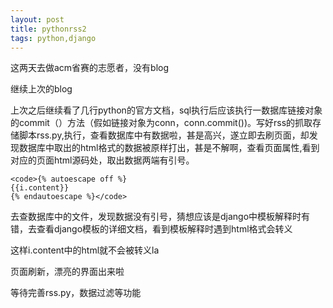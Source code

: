 ```yaml
---
layout: post
title: pythonrss2
tags: python,django 
---
```


这两天去做acm省赛的志愿者，没有blog

继续上次的blog

上次之后继续看了几行python的官方文档，sql执行后应该执行一数据库链接对象的commit（）方法（假如链接对象为conn，conn.commit())。写好rss的抓取存储脚本rss.py,执行，查看数据库中有数据啦，甚是高兴，遂立即去刷页面，却发现数据库中取出的html格式的数据被原样打出，甚是不解啊，查看页面属性,看到对应的页面html源码处，取出数据两端有引号。

    <code>{% autoescape off %}
    {{i.content}}
    {% endautoescape %}</code>

去查数据库中的文件，发现数据没有引号，猜想应该是django中模板解释时有错，去查看django模板的详细文档，看到模板解释时遇到html格式会转义


这样i.content中的html就不会被转义la

页面刷新，漂亮的界面出来啦

等待完善rss.py，数据过滤等功能
